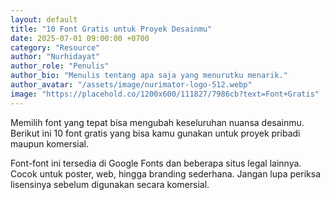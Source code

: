 ```yaml
---
layout: default
title: "10 Font Gratis untuk Proyek Desainmu"
date: 2025-07-01 09:00:00 +0700
category: "Resource"
author: "Nurhidayat"
author_role: "Penulis"
author_bio: "Menulis tentang apa saja yang menurutku menarik."
author_avatar: "/assets/image/nurimator-logo-512.webp"
image: "https://placehold.co/1200x600/111827/7986cb?text=Font+Gratis"
---
```


Memilih font yang tepat bisa mengubah keseluruhan nuansa desainmu. Berikut ini 10 font gratis yang bisa kamu gunakan untuk proyek pribadi maupun komersial.

Font-font ini tersedia di Google Fonts dan beberapa situs legal lainnya. Cocok untuk poster, web, hingga branding sederhana. Jangan lupa periksa lisensinya sebelum digunakan secara komersial.

